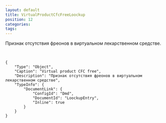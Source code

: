 ```yaml
---
layout: default
title: VirtualProductCfcFreeLoockup
position: 12
categories: 
tags: 
---
```


Признак отсутствия фреонов в виртуальном лекарственном средстве.

 

```
{
	"Type": "Object",
	"Caption": "Virtual product CFC free",
	"Description": "Признак отсутствия фреонов в виртуальном лекарственном средстве",
	"TypeInfo": {
		"DocumentLink": {
			"ConfigId": "Dmd",
			"DocumentId": "LoockupEntry",
			"Inline": true
		}
	}
}
```

 

 

